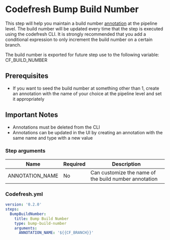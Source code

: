 # Codefresh Bump Build Number

This step will help you maintain a build number [annotation](https://codefresh.io/docs/docs/codefresh-yaml/annotations/) at the pipeline level. The build number will be updated every time that the step is executed using the codefresh CLI. It is strongly recommended that you add a conditional expression to only increment the build number on a certain branch.

The build number is exported for future step use to the following variable: CF_BUILD_NUMBER

## Prerequisites

- If you want to seed the build number at something other than 1, create an annotation with the name of your choice at the pipeline level and set it appropriately

## Important Notes
- Annotations must be deleted from the CLI
- Annotations can be updated in the UI by creating an annotation with the same name and type with a new value

### Step arguments

Name|Required|Description
---|---|---
ANNOTATION_NAME | No | Can customize the name of the build number annotation

### Codefresh.yml

```yaml
version: '0.2.0'
steps:
  BumpBuildNumber:
    title: Bump Build Number
    type: bump-build-number
    arguments:
      ANNOTATION_NAME: '${{CF_BRANCH}}'
```